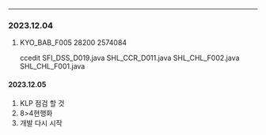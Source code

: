 
---

### 2023.12.04
1. KYO_BAB_F005
	28200
	2574084

	ccedit
	SFI_DSS_D019.java 
	SHL_CCR_D011.java
	SHL_CHL_F002.java
	SHL_CHL_F001.java

#### 2023.12.05
1. KLP 점검 할 것
2. 8>4현행화
3. 개발 다시 시작


